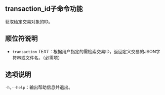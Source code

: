 ## transaction_id子命令功能

获取给定交易对象的ID。

## 顺位符说明

- `transaction` _TEXT_：根据用户指定的需检索交易ID，返回定义交易的JSON字符串或文件名。（必需项）

## 选项说明

  `-h,--help`：输出帮助信息并退出。